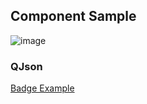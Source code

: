 ## Component Sample

![image](https://cdn.softtech.com.tr/ngsp-quick/nemo/dev/mdImages/VBadge/badge.png)


### QJson
<a href="https://studio.onplateau.com/quick/?q=/qjsons/badge.qjson" target="_blank">Badge Example</a>